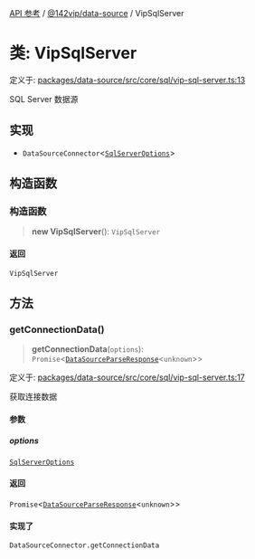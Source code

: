 [API 参考](../wiki/Home) / [@142vip/data-source](../wiki/@142vip.data-source) / VipSqlServer

# 类: VipSqlServer

定义于: [packages/data-source/src/core/sql/vip-sql-server.ts:13](https://github.com/142vip/core-x/blob/58a4aca72f73ebc92491a458c9b83754486dc296/packages/data-source/src/core/sql/vip-sql-server.ts#L13)

SQL Server 数据源

## 实现

* `DataSourceConnector`<[`SqlServerOptions`](../wiki/@142vip.data-source.%E6%8E%A5%E5%8F%A3.SqlServerOptions)>

## 构造函数

### 构造函数

> **new VipSqlServer**(): `VipSqlServer`

#### 返回

`VipSqlServer`

## 方法

### getConnectionData()

> **getConnectionData**(`options`): `Promise`<[`DataSourceParseResponse`](../wiki/@142vip.data-source.%E6%8E%A5%E5%8F%A3.DataSourceParseResponse)<`unknown`>>

定义于: [packages/data-source/src/core/sql/vip-sql-server.ts:17](https://github.com/142vip/core-x/blob/58a4aca72f73ebc92491a458c9b83754486dc296/packages/data-source/src/core/sql/vip-sql-server.ts#L17)

获取连接数据

#### 参数

##### options

[`SqlServerOptions`](../wiki/@142vip.data-source.%E6%8E%A5%E5%8F%A3.SqlServerOptions)

#### 返回

`Promise`<[`DataSourceParseResponse`](../wiki/@142vip.data-source.%E6%8E%A5%E5%8F%A3.DataSourceParseResponse)<`unknown`>>

#### 实现了

`DataSourceConnector.getConnectionData`
